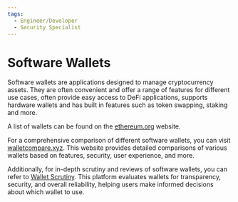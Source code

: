 ```yaml
---
tags:
  - Engineer/Developer
  - Security Specialist
---
```


# Software Wallets


Software wallets are applications designed to manage cryptocurrency assets.
They are often convenient and offer a range of features for different use cases, often provide easy access to DeFi applications, supports hardware wallets and has built in features such as token swapping, staking and more.

A list of wallets can be found on the [ethereum.org](https://ethereum.org/en/wallets/) website.

For a comprehensive comparison of different software wallets, you can visit [walletcompare.xyz](https://walletcompare.xyz). This website provides detailed comparisons of various wallets based on features, security, user experience, and more.

Additionally, for in-depth scrutiny and reviews of software wallets, you can refer to [Wallet Scrutiny](https://walletscrutiny.com). This platform evaluates wallets for transparency, security, and overall reliability, helping users make informed decisions about which wallet to use.